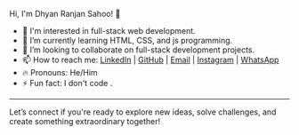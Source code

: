
   Hi, I'm Dhyan Ranjan Sahoo! 👋

- 👀 I'm interested in full-stack web development.
- 🌱 I’m currently learning HTML, CSS, and js programming.  
- 💞 I’m looking to collaborate on full-stack development projects.
- 📫 How to reach me: [LinkedIn](https://www.linkedin.com/in/dhyan-ranjan-sahoo-35a68b2bb?utm_source=share&utm_campaign=share_via&utm_content=profile&utm_medium=android_app) | [GitHub](https://github.com/Dhyan1414) | [Email](mailto:dhyanranjansahoo@gmail.com) | [Instagram](https://www.instagram.com/dr_14__?igsh=MWs1ZjE3NnFoZHZjYw==) | [WhatsApp](https://wa.me/919124077026)
- 🔥 Pronouns: He/Him
- ⚡ Fun fact: I don't code .

---
Let’s connect if you're ready to explore new ideas, solve challenges, and create something extraordinary together!


<!---
Dhyan1414/Dhyan1414 is a ✨ special ✨ repository because its `README.md` (this file) appears on your GitHub profile.
You can click the Preview link to take a look at your changes.
--->
